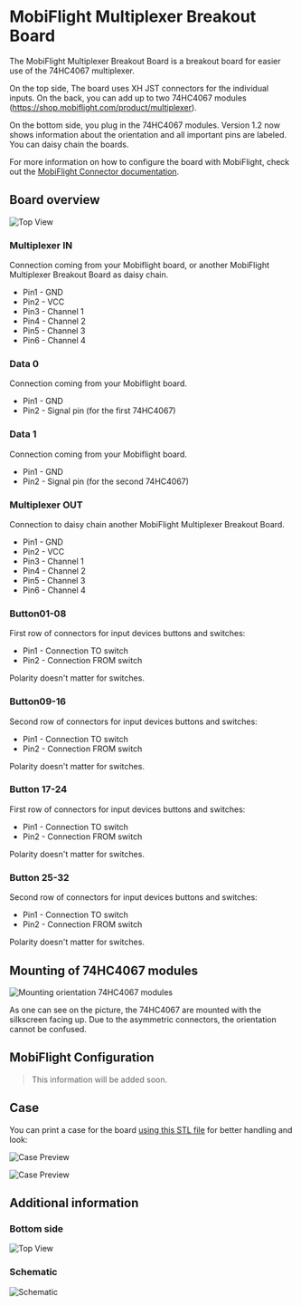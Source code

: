 # MobiFlight Multiplexer Breakout Board
The MobiFlight Multiplexer Breakout Board is a breakout board for easier use of the 74HC4067 multiplexer.

On the top side, The board uses XH JST connectors for the individual inputs. On the back, you can add up to two 74HC4067 modules (https://shop.mobiflight.com/product/multiplexer).

On the bottom side, you plug in the 74HC4067 modules. Version 1.2 now shows information about the orientation and all important pins are labeled.
You can daisy chain the boards.

For more information on how to configure the board with MobiFlight, check out the [MobiFlight Connector documentation](https://github.com/MobiFlight/MobiFlight-Connector/wiki/Input-and-Output-devices#input-multiplexer).

## Board overview
![Top View](breakout-multiplexer-top.png)

### Multiplexer IN
Connection coming from your Mobiflight board, or another MobiFlight Multiplexer Breakout Board as daisy chain.

* Pin1 - GND
* Pin2 - VCC
* Pin3 - Channel 1
* Pin4 - Channel 2
* Pin5 - Channel 3
* Pin6 - Channel 4

### Data 0
Connection coming from your Mobiflight board.

* Pin1 - GND
* Pin2 - Signal pin (for the first 74HC4067)

### Data 1
Connection coming from your Mobiflight board.

* Pin1 - GND
* Pin2 - Signal pin (for the second 74HC4067)

### Multiplexer OUT
Connection to daisy chain another MobiFlight Multiplexer Breakout Board.

* Pin1 - GND
* Pin2 - VCC
* Pin3 - Channel 1
* Pin4 - Channel 2
* Pin5 - Channel 3
* Pin6 - Channel 4

### Button01-08
First row of connectors for input devices buttons and switches:

* Pin1 - Connection TO switch
* Pin2 - Connection FROM switch

Polarity doesn't matter for switches.

### Button09-16
Second row of connectors for input devices buttons and switches:

* Pin1 - Connection TO switch
* Pin2 - Connection FROM switch

Polarity doesn't matter for switches.

### Button 17-24
First row of connectors for input devices buttons and switches:

* Pin1 - Connection TO switch
* Pin2 - Connection FROM switch

Polarity doesn't matter for switches.

### Button 25-32
Second row of connectors for input devices buttons and switches:

* Pin1 - Connection TO switch
* Pin2 - Connection FROM switch

Polarity doesn't matter for switches.

## Mounting of 74HC4067 modules
![Mounting orientation 74HC4067 modules](breakout-multiplexer-74hc4067.png)

As one can see on the picture, the 74HC4067 are mounted with the silkscreen facing up. Due to the asymmetric connectors, the orientation cannot be confused.

## MobiFlight Configuration

> This information will be added soon.

## Case
You can print a case for the board [using this STL file](breakout-multiplexer-case.stl) for better handling and look:

![Case Preview](breakout-multiplexer-case-preview.png)

![Case Preview](breakout-multiplexer-case-preview-2.png)

## Additional information

### Bottom side
![Top View](breakout-multiplexer-bottom.png)

### Schematic
![Schematic](schematic.png)

